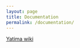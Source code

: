 ```yaml
---
layout: page
title: Documentation
permalink: /documentation/
---
```


[Yatima wiki](https://github.com/yatima-inc/yatima-lang/wiki)
